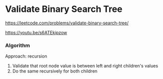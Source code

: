 # Validate Binary Search Tree

https://leetcode.com/problems/validate-binary-search-tree/

https://youtu.be/s6ATEkipzow

### Algorithm
Approach: recursion

1) Validate that root node value is between left and right children's values
2) Do the same recursively for both children